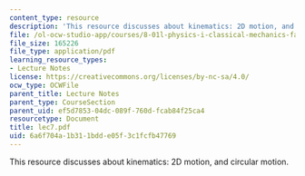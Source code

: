 ```yaml
---
content_type: resource
description: 'This resource discusses about kinematics: 2D motion, and circular motion.'
file: /ol-ocw-studio-app/courses/8-01l-physics-i-classical-mechanics-fall-2005/6a6f704a1b311bdde05f3c1fcfb47769_lec7.pdf
file_size: 165226
file_type: application/pdf
learning_resource_types:
- Lecture Notes
license: https://creativecommons.org/licenses/by-nc-sa/4.0/
ocw_type: OCWFile
parent_title: Lecture Notes
parent_type: CourseSection
parent_uid: ef5d7853-04dc-089f-760d-fcab84f25ca4
resourcetype: Document
title: lec7.pdf
uid: 6a6f704a-1b31-1bdd-e05f-3c1fcfb47769
---
```

This resource discusses about kinematics: 2D motion, and circular motion.